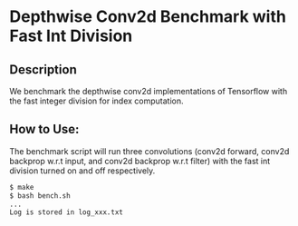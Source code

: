 # Depthwise Conv2d Benchmark with Fast Int Division

## Description
We benchmark the depthwise conv2d implementations of Tensorflow with the fast
integer division for index computation.

## How to Use:
The benchmark script will run three convolutions (conv2d forward, conv2d
backprop w.r.t input, and conv2d backprop w.r.t filter) with the fast int
division turned on and off respectively.

```bash
$ make
$ bash bench.sh
...
Log is stored in log_xxx.txt
```


